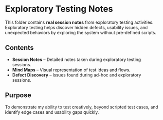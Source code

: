 # Exploratory Testing Notes

This folder contains **real session notes** from exploratory testing activities.  
Exploratory testing helps discover hidden defects, usability issues, and unexpected behaviors by exploring the system without pre-defined scripts.

##  Contents
- **Session Notes** – Detailed notes taken during exploratory testing sessions.  
- **Mind Maps** – Visual representation of test ideas and flows.  
- **Defect Discovery** – Issues found during ad-hoc and exploratory sessions.  

##  Purpose
To demonstrate my ability to test creatively, beyond scripted test cases, and identify edge cases and usability gaps quickly.
